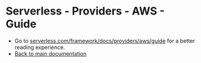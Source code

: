 <!--
title: Serverless Framework - AWS Guide
menuText: AWS
layout: Doc
-->

# Serverless - Providers - AWS - Guide

* Go to [serverless.com/framework/docs/providers/aws/guide](https://www.serverless.com/framework/docs/providers/aws/guide) for a better reading experience.
* [Back to main documentation](../../../README.md)